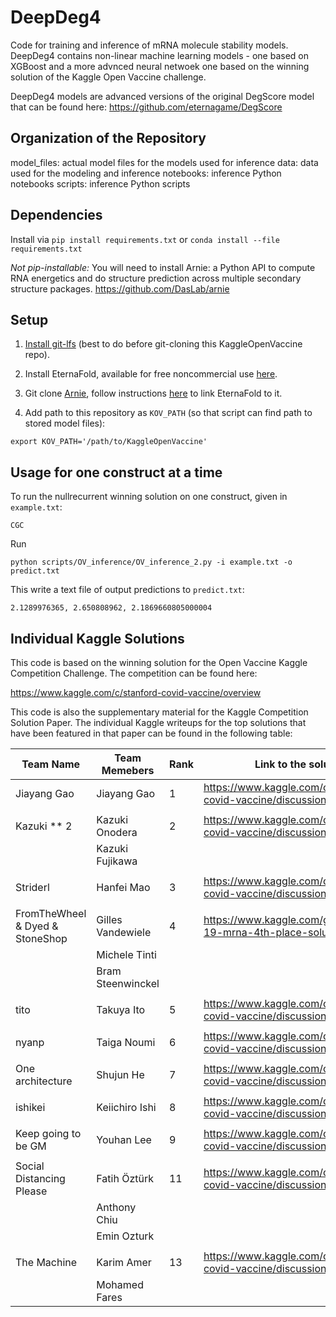 # DeepDeg4

Code for training and inference of mRNA molecule stability models. DeepDeg4 contains non-linear machine learning models - one based on XGBoost and a more advnced neural netwoek one based on the winning solution of the Kaggle Open Vaccine challenge. 

DeepDeg4 models are advanced versions of the original DegScore model that can be found here: https://github.com/eternagame/DegScore

## Organization of the Repository

model_files: actual model files for the models used for inference
data: data used for the modeling and inference
notebooks: inference Python notebooks
scripts: inference Python scripts

## Dependencies

Install via `pip install requirements.txt` or `conda install --file requirements.txt`

*Not pip-installable:* You will need to install Arnie: a Python API to compute RNA energetics and do structure prediction across multiple secondary structure packages. https://github.com/DasLab/arnie


## Setup

1. [Install git-lfs](https://git-lfs.github.com/) (best to do before git-cloning this KaggleOpenVaccine repo).

2. Install EternaFold, available for free noncommercial use [here](https://www.eternagame.org/about/software).

3. Git clone [Arnie](https://github.com/DasLab/arnie), follow instructions [here](https://github.com/DasLab/arnie/blob/master/docs/setup_doc.md) to link EternaFold to it.

4. Add path to this repository as `KOV_PATH` (so that script can find path to stored model files):

```
export KOV_PATH='/path/to/KaggleOpenVaccine'
```

## Usage for one construct at a time

To run the nullrecurrent winning solution on one construct, given in `example.txt`:

```
CGC
```

Run

```
python scripts/OV_inference/OV_inference_2.py -i example.txt -o predict.txt
```

This write a text file of output predictions to `predict.txt`:

```
2.1289976365, 2.650808962, 2.1869660805000004
```


## Individual Kaggle Solutions

This code is based on the winning solution for the Open Vaccine Kaggle Competition Challenge. The competition can be found here:

https://www.kaggle.com/c/stanford-covid-vaccine/overview

This code is also the supplementary material for the Kaggle Competition Solution Paper. The individual Kaggle writeups for the top solutions that have been featured in that paper can be found in the following table:


| Team Name                       |  Team Memebers  | Rank  | Link to the solution                                            |
|---------------------------------|-----------------|-------|-----------------------------------------------------------------|
|Jiayang Gao                      | Jiayang Gao     |   1   |https://www.kaggle.com/c/stanford-covid-vaccine/discussion/189620|
|                                 |                 |       |                                                                 |
|Kazuki ** 2                      |Kazuki Onodera   |   2   |https://www.kaggle.com/c/stanford-covid-vaccine/discussion/189709| 
|                                 |Kazuki Fujikawa  |       |                                                                 |
|                                 |                 |       |                                                                 |
|Striderl                         |Hanfei Mao       |   3   |https://www.kaggle.com/c/stanford-covid-vaccine/discussion/189574|
|                                 |                 |       |                                                                 |
|FromTheWheel & Dyed & StoneShop  |Gilles Vandewiele|   4   |https://www.kaggle.com/group16/covid-19-mrna-4th-place-solution  |
|                                 |Michele Tinti    |       |                                                                 |
|                                 |Bram Steenwinckel|       |                                                                 |
|                                 |                 |       |                                                                 |
|tito                             |Takuya Ito       |   5   |https://www.kaggle.com/c/stanford-covid-vaccine/discussion/189691|
|                                 |                 |       |                                                                 |
|nyanp                            |Taiga Noumi      |   6   |https://www.kaggle.com/c/stanford-covid-vaccine/discussion/189241|
|                                 |                 |       |                                                                 |
|One architecture                 |Shujun He        |   7   |https://www.kaggle.com/c/stanford-covid-vaccine/discussion/189564|
|                                 |                 |       |                                                                 |
|ishikei                          |Keiichiro Ishi   |   8   |https://www.kaggle.com/c/stanford-covid-vaccine/discussion/190314|
|                                 |                 |       |                                                                 |
|Keep going to be GM              |Youhan Lee       |   9   |https://www.kaggle.com/c/stanford-covid-vaccine/discussion/189845|
|                                 |                 |       |                                                                 |
|Social Distancing Please         |Fatih Öztürk     |   11  |https://www.kaggle.com/c/stanford-covid-vaccine/discussion/189571|
|                                 |Anthony Chiu     |       |                                                                 |
|                                 |Emin Ozturk      |       |                                                                 |
|                                 |                 |       |                                                                 |
|The Machine                      |Karim Amer       |   13  |https://www.kaggle.com/c/stanford-covid-vaccine/discussion/189585|
|                                 |Mohamed Fares    |       |                                                                 |





